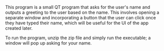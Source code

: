 This program is a small QT program that asks for the user's name and outputs a greeting to the user based on the name. This involves opening a separate window and incorporating a button that the user can click once they have typed their name, which will be useful for the UI of the app created later.

To run the program, unzip the zip file and simply run the executable; a window will pop up asking for your name.
